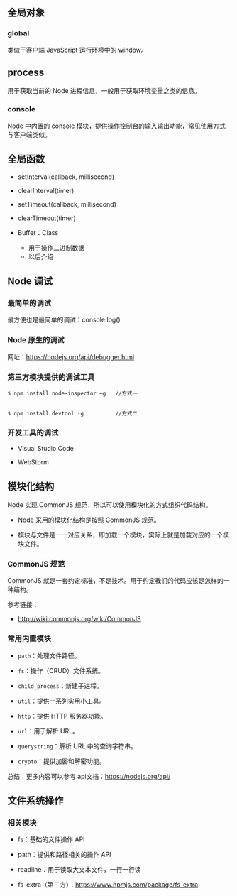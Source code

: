 


## 全局对象

### global

类似于客户端 JavaScript 运行环境中的 window。


## process

用于获取当前的 Node 进程信息，一般用于获取环境变量之类的信息。

### console

Node 中内置的 console 模块，提供操作控制台的输入输出功能，常见使用方式与客户端类似。

## 全局函数

- setInterval(callback, millisecond)

- clearInterval(timer)

- setTimeout(callback, millisecond)

- clearTimeout(timer)

- Buffer：Class
	- 用于操作二进制数据
	- 以后介绍


## Node 调试

### 最简单的调试

最方便也是最简单的调试：console.log()


### Node 原生的调试

网址：<https://nodejs.org/api/debugger.html>

### 第三方模块提供的调试工具

```
$ npm install node-inspector –g   //方式一


$ npm install devtool -g          //方式二
```

### 开发工具的调试

- Visual Studio Code

- WebStorm

## 模块化结构

Node 实现 CommonJS 规范，所以可以使用模块化的方式组织代码结构。

- Node 采用的模块化结构是按照 CommonJS 规范。

- 模块与文件是一一对应关系，即加载一个模块，实际上就是加载对应的一个模块文件。

### CommonJS 规范

CommonJS 就是一套约定标准，不是技术。用于约定我们的代码应该是怎样的一种结构。

参考链接：

- <http://wiki.commonjs.org/wiki/CommonJS>

### 常用内置模块

- `path`：处理文件路径。

- `fs`：操作（CRUD）文件系统。

- `child_process`：新建子进程。

- `util`：提供一系列实用小工具。

- `http`：提供 HTTP 服务器功能。

- `url`：用于解析 URL。

- `querystring`：解析 URL 中的查询字符串。

- `crypto`：提供加密和解密功能。


总结：更多内容可以参考 api文档：<https://nodejs.org/api/>


## 文件系统操作

### 相关模块

- fs：基础的文件操作 API

- path：提供和路径相关的操作 API

- readline：用于读取大文本文件，一行一行读

- fs-extra（第三方）：<https://www.npmjs.com/package/fs-extra>


